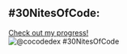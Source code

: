 ## #30NitesOfCode:
  [Check out my progress!](https://www.codedex.io/@cocodedex/30-nites-of-code)  
  ![@cocodedex #30NitesOfCode](https://www.codedex.io/api/petStatus?user=cocodedex)
<!---
REalive890/REalive890 is a ✨ special ✨ repository because its `README.md` (this file) appears on your GitHub profile.
You can click the Preview link to take a look at your changes.
--->
